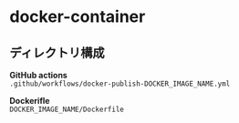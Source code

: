 # docker-container

## ディレクトリ構成

**GitHub actions**  
`.github/workflows/docker-publish-DOCKER_IMAGE_NAME.yml`  

**Dockerifle**  
`DOCKER_IMAGE_NAME/Dockerfile`  
